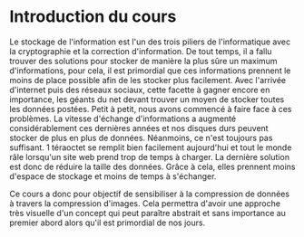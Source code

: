 # Introduction du cours
Le stockage de l'information est l'un des trois piliers de l'informatique avec la cryptographie et la correction d'information. De tout temps, il a fallu trouver des solutions pour stocker de manière la plus sûre un maximum d'informations, pour cela, il est primordial que ces informations prennent le moins de place possible afin de les stocker plus facilement. Avec l'arrivée d'internet puis des réseaux sociaux, cette facette à gagner encore en importance, les géants du net devant trouver un moyen de stocker toutes les données postées. Petit à petit, nous avons commencé à faire face à ces problèmes. La vitesse d'échange d'informations a augmenté considérablement ces dernières années et nos disques durs peuvent stocker de plus en plus de données. Néanmoins, ce n'est toujours pas suffisant. 1 téraoctet se remplit bien facilement aujourd'hui et tout le monde râle lorsqu'un site web prend trop de temps à charger. La dernière solution est donc de réduire la taille des données. Grâce à cela, elles prennent moins d'espace de stockage et moins de temps à s'échanger.

Ce cours a donc pour objectif de sensibiliser à la compression de données à travers la compression d'images. Cela permettra d'avoir une approche très visuelle d'un concept qui peut paraître abstrait et sans importance au premier abord alors qu'il est primordial de nos jours.